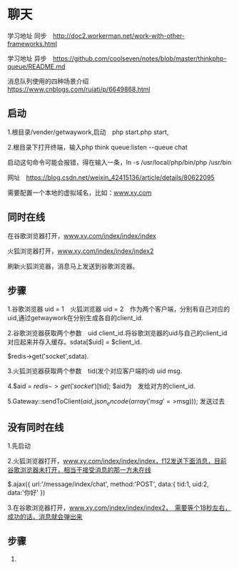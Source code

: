 聊天
===============
学习地址 同步　http://doc2.workerman.net/work-with-other-frameworks.html

学习地址 异步　https://github.com/coolseven/notes/blob/master/thinkphp-queue/README.md

消息队列使用的四种场景介绍 https://www.cnblogs.com/ruiati/p/6649868.html

## 启动

1.根目录/vender/getwaywork,启动　php start.php start,

2.根目录下打开终端，输入php think queue:listen --queue chat

启动这句命令可能会报错，得在输入一条，ln -s /usr/local/php/bin/php /usr/bin

网址　https://blog.csdn.net/weixin_42415136/article/details/80622095

需要配置一个本地的虚拟域名，比如：www.xy.com

## 同时在线

在谷歌浏览器打开，www.xy.com/index/index/index

火狐浏览器打开，www.xy.com/index/index/index2

刷新火狐浏览器，消息马上发送到谷歌浏览器。

## 步骤

1.谷歌浏览器 uid = 1　火狐浏览器 uid = 2　作为两个客户端，分别有自己对应的uid,通过getwaywork在分别生成各自的client_id.

2.谷歌浏览器获取两个参数　uid client_id.将谷歌浏览器的uid与自己的client_id对应起来并存入缓存。sdata[$uid] = $client_id.

$redis->get('socket',sdata).

3.火狐浏览器获取两个参数　tid(发个对应客户端的id) uid msg.

4.$aid = $redis->get('socket')[$tid];  $aid为　发给对方的client_id.

5.Gateway::sendToClient($aid,json_encode(array('msg'=>$msg))); 发送过去

## 没有同时在线

1.先启动

2.火狐浏览器打开，www.xy.com/index/index/index，f12发送下面消息，目前谷歌浏览器未打开，相当于接受消息的那一方未在线

$.ajax({
        url:'/message/index/chat',
        method:'POST',
        data:{
            tid:1,
            uid:2,
            data:'你好'
        })

3.在谷歌浏览器打开，www.xy.com/index/index/index2，　需要等个18秒左右，成功的话，消息就会弹出来

## 步骤

1.





